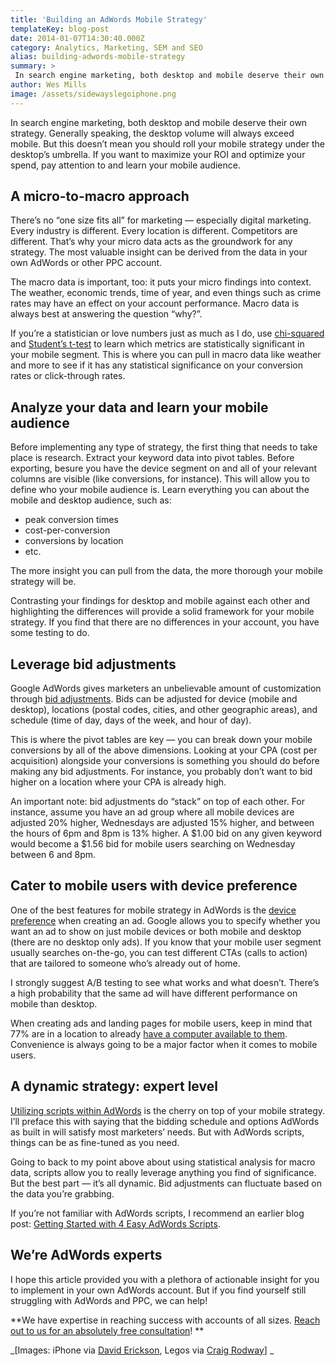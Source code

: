 ```yaml
---
title: 'Building an AdWords Mobile Strategy'
templateKey: blog-post
date: 2014-01-07T14:30:40.000Z
category: Analytics, Marketing, SEM and SEO
alias: building-adwords-mobile-strategy
summary: > 
 In search engine marketing, both desktop and mobile deserve their own strategy. Generally speaking, the desktop volume will always exceed mobile. But this doesn’t mean you should roll your mobile strategy under the desktop’s umbrella. If you want to maximize your ROI and optimize your spend, pay attention to and learn your mobile audience.
author: Wes Mills
image: /assets/sidewayslegoiphone.png
---
```


In search engine marketing, both desktop and mobile deserve their own strategy. Generally speaking, the desktop volume will always exceed mobile. But this doesn’t mean you should roll your mobile strategy under the desktop’s umbrella. If you want to maximize your ROI and optimize your spend, pay attention to and learn your mobile audience.

A micro-to-macro approach
-------------------------

There’s no “one size fits all” for marketing — especially digital marketing. Every industry is different. Every location is different. Competitors are different. That’s why your micro data acts as the groundwork for any strategy. The most valuable insight can be derived from the data in your own AdWords or other PPC account.

The macro data is important, too: it puts your micro findings into context. The weather, economic trends, time of year, and even things such as crime rates may have an effect on your account performance. Macro data is always best at answering the question “why?”.

If you’re a statistician or love numbers just as much as I do, use [chi-squared](https://en.wikipedia.org/wiki/Chi-squared_test) and [Student’s t-test](https://en.wikipedia.org/wiki/Student%27s_t-test) to learn which metrics are statistically significant in your mobile segment. This is where you can pull in macro data like weather and more to see if it has any statistical significance on your conversion rates or click-through rates. 

Analyze your data and learn your mobile audience
------------------------------------------------

Before implementing any type of strategy, the first thing that needs to take place is research. Extract your keyword data into pivot tables. Before exporting, besure you have the device segment on and all of your relevant columns are visible (like conversions, for instance). This will allow you to define who your mobile audience is. Learn everything you can about the mobile and desktop audience, such as:

*   peak conversion times
*   cost-per-conversion
*   conversions by location
*   etc.

The more insight you can pull from the data, the more thorough your mobile strategy will be.

Contrasting your findings for desktop and mobile against each other and highlighting the differences will provide a solid framework for your mobile strategy. If you find that there are no differences in your account, you have some testing to do.

Leverage bid adjustments
------------------------

Google AdWords gives marketers an unbelievable amount of customization through [bid adjustments](https://support.google.com/adwords/answer/2732132?hl=en). Bids can be adjusted for device (mobile and desktop), locations (postal codes, cities, and other geographic areas), and schedule (time of day, days of the week, and hour of day).

This is where the pivot tables are key — you can break down your mobile conversions by all of the above dimensions. Looking at your CPA (cost per acquisition) alongside your conversions is something you should do before making any bid adjustments. For instance, you probably don’t want to bid higher on a location where your CPA is already high.

An important note: bid adjustments do “stack” on top of each other. For instance, assume you have an ad group where all mobile devices are adjusted 20% higher, Wednesdays are adjusted 15% higher, and between the hours of 6pm and 8pm is 13% higher. A $1.00 bid on any given keyword would become a $1.56 bid for mobile users searching on Wednesday between 6 and 8pm. 

Cater to mobile users with device preference
--------------------------------------------

One of the best features for mobile strategy in AdWords is the [device preference](https://support.google.com/adwords/editor/answer/30854?hl=en) when creating an ad. Google allows you to specify whether you want an ad to show on just mobile devices or both mobile and desktop (there are no desktop only ads). If you know that your mobile user segment usually searches on-the-go, you can test different CTAs (calls to action) that are tailored to someone who’s already out of home.

I strongly suggest A/B testing to see what works and what doesn’t. There’s a high probability that the same ad will have different performance on mobile than desktop.

When creating ads and landing pages for mobile users, keep in mind that 77% are in a location to already [have a computer available to them](http://www.thinkwithgoogle.com/research-studies/creating-moments-that-matter.html). Convenience is always going to be a major factor when it comes to mobile users.

A dynamic strategy: expert level
--------------------------------

[Utilizing scripts within AdWords](/insights/getting-started-4-easy-adwords-scripts) is the cherry on top of your mobile strategy. I’ll preface this with saying that the bidding schedule and options AdWords as built in will satisfy most marketers’ needs. But with AdWords scripts, things can be as fine-tuned as you need.

Going to back to my point above about using statistical analysis for macro data, scripts allow you to really leverage anything you find of significance. But the best part — it’s all dynamic. Bid adjustments can fluctuate based on the data you’re grabbing.

If you’re not familiar with AdWords scripts, I recommend an earlier blog post: [Getting Started with 4 Easy AdWords Scripts](/insights/getting-started-4-easy-adwords-scripts).

We’re AdWords experts
---------------------

I hope this article provided you with a plethora of actionable insight for you to implement in your own AdWords account. But if you find yourself still struggling with AdWords and PPC, we can help!

**We have expertise in reaching success with accounts of all sizes. [Reach out to us for an absolutely free consultation](/contact)! **

_\[Images: iPhone via [David Erickson](http://www.flickr.com/photos/daviderickson/), Legos via [Craig Rodway](http://www.flickr.com/photos/m0php/)\] _